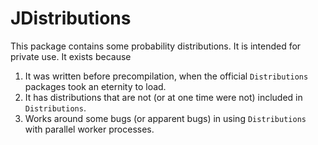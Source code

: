 # JDistributions

This package contains some probability distributions.
It is intended for private use. It exists because

1. It was written before precompilation, when the official `Distributions` packages took
an eternity to load.
2. It has distributions that are not (or at one time were not) included in
   `Distributions`.
3. Works around some bugs (or apparent bugs) in using `Distributions` with parallel
  worker processes.
